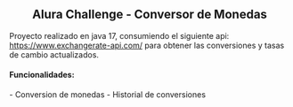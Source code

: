 <h2 align=center>Alura Challenge - Conversor de Monedas</h2>

Proyecto realizado en java 17, consumiendo el siguiente api: https://www.exchangerate-api.com/ para obtener las conversiones y tasas de cambio actualizados.


  <h4>Funcionalidades:</h4>
  - Conversion de monedas
  - Historial de conversiones
